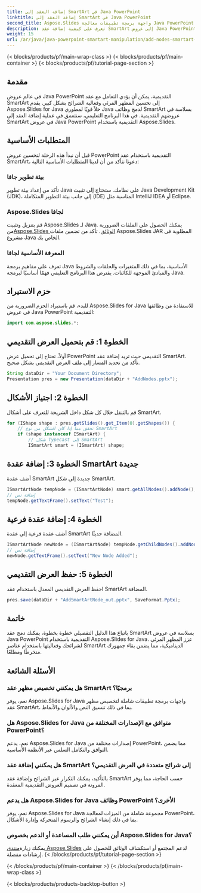 ```yaml
---
title: إضافة العقد إلى SmartArt في Java PowerPoint
linktitle: إضافة العقد إلى SmartArt في Java PowerPoint
second_title: Aspose.Slides واجهة برمجة تطبيقات معالجة Java PowerPoint
description: تعرف على كيفية إضافة عقد SmartArt إلى عروض Java PowerPoint التقديمية باستخدام Aspose.Slides لـ Java. تعزيز الجاذبية البصرية دون عناء.
weight: 15
url: /ar/java/java-powerpoint-smartart-manipulation/add-nodes-smartart-java-powerpoint/
---
```


{< blocks/products/pf/main-wrap-class >}
{< blocks/products/pf/main-container >}
{< blocks/products/pf/tutorial-page-section >}

## مقدمة
في عالم عروض Java PowerPoint التقديمية، يمكن أن يؤدي التعامل مع عقد SmartArt إلى تحسين المظهر المرئي وفعالية الشرائح بشكل كبير. يقدم Aspose.Slides for Java حلاً قويًا لمطوري Java لدمج وظائف SmartArt بسلاسة في عروضهم التقديمية. في هذا البرنامج التعليمي، سنتعمق في عملية إضافة العقد إلى SmartArt في عروض Java PowerPoint التقديمية باستخدام Aspose.Slides.
## المتطلبات الأساسية
قبل أن نبدأ هذه الرحلة لتحسين عروض PowerPoint التقديمية باستخدام عقد SmartArt، دعونا نتأكد من أن لدينا المتطلبات الأساسية التالية:
### بيئة تطوير جافا
تأكد من إعداد بيئة تطوير Java على نظامك. ستحتاج إلى تثبيت Java Development Kit (JDK)، إلى جانب بيئة التطوير المتكاملة (IDE) المناسبة مثل IntelliJ IDEA أو Eclipse.
### Aspose.Slides لجافا
 قم بتنزيل وتثبيت Aspose.Slides لـ Java. يمكنك الحصول على الملفات الضرورية من[Aspose.Slides الوثائق](https://reference.aspose.com/slides/java/). تأكد من تضمين ملفات Aspose.Slides JAR المطلوبة في مشروع Java الخاص بك.
### المعرفة الأساسية لجافا
تعرف على مفاهيم برمجة Java الأساسية، بما في ذلك المتغيرات والحلقات والشروط والمبادئ الموجهة للكائنات. يفترض هذا البرنامج التعليمي فهمًا أساسيًا لبرمجة Java.

## حزم الاستيراد
للبدء، قم باستيراد الحزم الضرورية من Aspose.Slides for Java للاستفادة من وظائفها في عروض Java PowerPoint التقديمية:
```java
import com.aspose.slides.*;
```
## الخطوة 1: قم بتحميل العرض التقديمي
أولاً، تحتاج إلى تحميل عرض PowerPoint التقديمي حيث تريد إضافة عقد SmartArt. تأكد من تحديد المسار إلى ملف العرض التقديمي بشكل صحيح.
```java
String dataDir = "Your Document Directory";
Presentation pres = new Presentation(dataDir + "AddNodes.pptx");
```
## الخطوة 2: اجتياز الأشكال
قم بالتنقل خلال كل شكل داخل الشريحة للتعرف على أشكال SmartArt.
```java
for (IShape shape : pres.getSlides().get_Item(0).getShapes()) {
    // تحقق مما إذا كان الشكل من نوع SmartArt
    if (shape instanceof ISmartArt) {
        // شكل Typecast إلى SmartArt
        ISmartArt smart = (ISmartArt) shape;
```
## الخطوة 3: إضافة عقدة SmartArt جديدة
أضف عقدة SmartArt جديدة إلى شكل SmartArt.
```java
ISmartArtNode tempNode = (ISmartArtNode) smart.getAllNodes().addNode();
// إضافة نص
tempNode.getTextFrame().setText("Test");
```
## الخطوة 4: إضافة عقدة فرعية
أضف عقدة فرعية إلى عقدة SmartArt المضافة حديثًا.
```java
ISmartArtNode newNode = (ISmartArtNode) tempNode.getChildNodes().addNode();
// إضافة نص
newNode.getTextFrame().setText("New Node Added");
```
## الخطوة 5: حفظ العرض التقديمي
احفظ العرض التقديمي المعدل باستخدام عقد SmartArt المضافة.
```java
pres.save(dataDir + "AddSmartArtNode_out.pptx", SaveFormat.Pptx);
```

## خاتمة
باتباع هذا الدليل التفصيلي خطوة بخطوة، يمكنك دمج عقد SmartArt بسلاسة في عروض Java PowerPoint التقديمية باستخدام Aspose.Slides for Java. عزز المظهر المرئي لشرائحك وفعاليتها باستخدام عناصر SmartArt الديناميكية، مما يضمن بقاء جمهورك منخرطًا ومطلعًا.
## الأسئلة الشائعة
### هل يمكنني تخصيص مظهر عقد SmartArt برمجيًا؟
نعم، يوفر Aspose.Slides for Java واجهات برمجة تطبيقات شاملة لتخصيص مظهر عقد SmartArt، بما في ذلك تنسيق النص والألوان والأنماط.
### هل Aspose.Slides for Java متوافق مع الإصدارات المختلفة من PowerPoint؟
نعم، يدعم Aspose.Slides for Java إصدارات مختلفة من PowerPoint، مما يضمن التوافق والتكامل السلس عبر الأنظمة الأساسية.
### هل يمكنني إضافة عقد SmartArt إلى شرائح متعددة في العرض التقديمي؟
بالتأكيد، يمكنك التكرار عبر الشرائح وإضافة عقد SmartArt حسب الحاجة، مما يوفر المرونة في تصميم العروض التقديمية المعقدة.
### هل يدعم Aspose.Slides for Java وظائف PowerPoint الأخرى؟
نعم، يوفر Aspose.Slides for Java مجموعة شاملة من الميزات لمعالجة PowerPoint، بما في ذلك إنشاء الشرائح والرسوم المتحركة وإدارة الأشكال.
### أين يمكنني طلب المساعدة أو الدعم بخصوص Aspose.Slides for Java؟
 يمكنك زيارة[منتدى Aspose.Slides](https://forum.aspose.com/c/slides/11) لدعم المجتمع أو استكشاف الوثائق للحصول على إرشادات مفصلة.
{< /blocks/products/pf/tutorial-page-section >}

{< /blocks/products/pf/main-container >}
{< /blocks/products/pf/main-wrap-class >}

{< blocks/products/products-backtop-button >}
